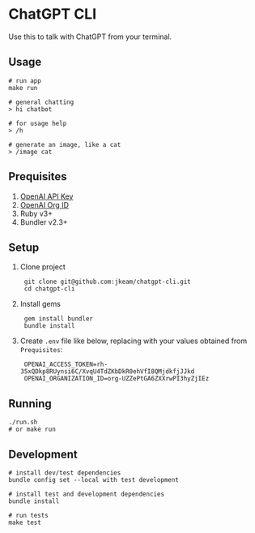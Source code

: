 # ChatGPT CLI

Use this to talk with ChatGPT from your terminal.

## Usage

```shell
# run app
make run

# general chatting
> hi chatbot

# for usage help
> /h

# generate an image, like a cat
> /image cat
```

## Prequisites

1. [OpenAI API Key](https://platform.openai.com/account/api-keys)
2. [OpenAI Org ID](https://platform.openai.com/account/org-settings)
3. Ruby v3+
4. Bundler v2.3+

## Setup

1. Clone project

        git clone git@github.com:jkeam/chatgpt-cli.git
        cd chatgpt-cli

2. Install gems

        gem install bundler
        bundle install

3. Create `.env` file like below, replacing with your values obtained from `Prequisites`:

        OPENAI_ACCESS_TOKEN=rh-35xQDkp8RUynsi6C/XvqU4TdZKbDkR0ehVfI8QMjdkfjJJkd
        OPENAI_ORGANIZATION_ID=org-UZZePtGA6ZXXrwPI3hyZjIEz

## Running

```shell
./run.sh
# or make run
```

## Development

```shell
# install dev/test dependencies
bundle config set --local with test development

# install test and development dependencies
bundle install

# run tests
make test
```
